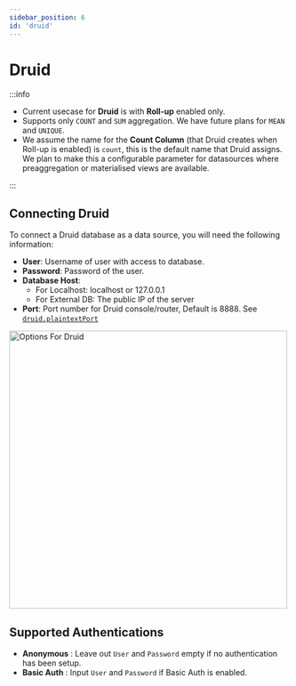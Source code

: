```yaml
---
sidebar_position: 6
id: 'druid'
---
```


# Druid

:::info

- Current usecase for <strong>Druid</strong> is with <strong>Roll-up</strong> enabled only.
- Supports only `COUNT` and `SUM` aggregation. We have future plans for `MEAN` and `UNIQUE`.
- We assume the name for the <strong>Count Column</strong> (that Druid creates when Roll-up is enabled) is `count`, this is  the default name that Druid assigns. We plan to make this a configurable parameter for datasources where preaggregation or materialised views are available.

:::


## Connecting Druid

To connect a Druid database as a data source, you will need the following information:

* **User**: Username of user with access to database.
* **Password**: Password of the user.
* **Database Host**:
    * For Localhost: localhost or 127.0.0.1
    * For External DB: The public IP of the server 
* **Port**: Port number for Druid console/router, Default is 8888. See [`druid.plaintextPort`](https://druid.apache.org/docs/latest/configuration/index.html#router)



<img alt="Options For Druid" src="/img/connecting-to-data-sources/druid.png" width="500" />


## Supported Authentications

- **Anonymous** : Leave out `User` and `Password` empty if no authentication has been setup.
- **Basic Auth** : Input `User` and `Password` if Basic Auth is enabled.


